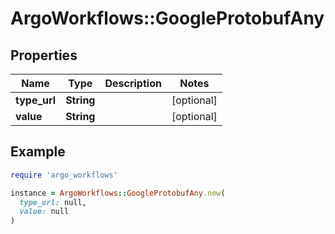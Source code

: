 # ArgoWorkflows::GoogleProtobufAny

## Properties

| Name | Type | Description | Notes |
| ---- | ---- | ----------- | ----- |
| **type_url** | **String** |  | [optional] |
| **value** | **String** |  | [optional] |

## Example

```ruby
require 'argo_workflows'

instance = ArgoWorkflows::GoogleProtobufAny.new(
  type_url: null,
  value: null
)
```


